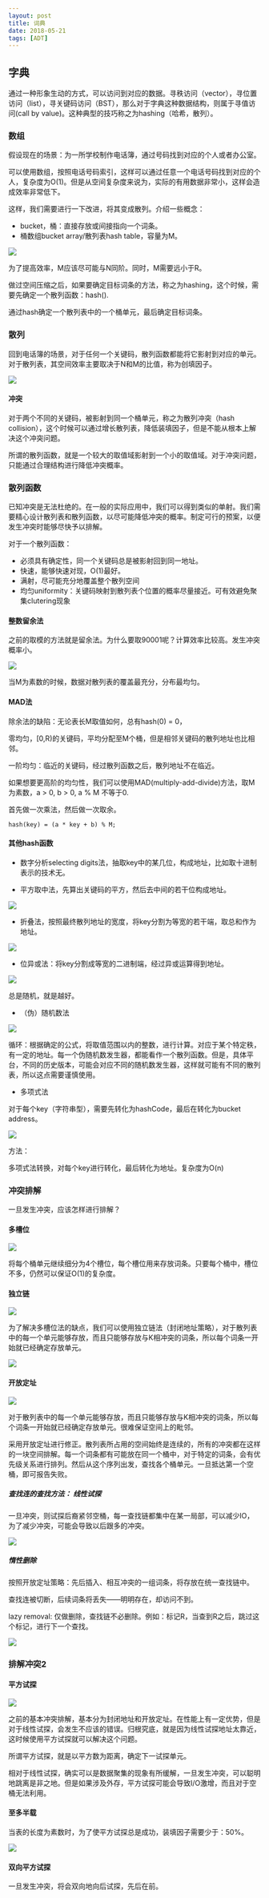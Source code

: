 ```yaml
---
layout: post
title: 词典
date: 2018-05-21
tags: [ADT]
---
```


## 字典

通过一种形象生动的方式，可以访问到对应的数据。寻秩访问（vector），寻位置访问（list），寻关键码访问（BST），那么对于字典这种数据结构，则属于寻值访问(call by value)。这种典型的技巧称之为hashing（哈希，散列）。

### 数组

假设现在的场景：为一所学校制作电话簿，通过号码找到对应的个人或者办公室。

可以使用数组，按照电话号码索引，这样可以通过任意一个电话号码找到对应的个人，复杂度为O(1)。但是从空间复杂度来说为，实际的有用数据非常小，这样会造成效率非常低下。

这样，我们需要进行一下改进，将其变成散列。介绍一些概念：

- bucket，桶：直接存放或间接指向一个词条。
- 桶数组bucket array/散列表hash table，容量为M。

<img src="http://os310ujuc.bkt.clouddn.com/dic.png">

为了提高效率，M应该尽可能与N同阶。同时，M需要远小于R。

做过空间压缩之后，如果要确定目标词条的方法，称之为hashing，这个时候，需要先确定一个散列函数：hash().

通过hash确定一个散列表中的一个桶单元，最后确定目标词条。

### 散列

回到电话簿的场景，对于任何一个关键码，散列函数都能将它影射到对应的单元。对于散列表，其空间效率主要取决于N和M的比值，称为创填因子。

<img src="http://os310ujuc.bkt.clouddn.com/dic1.png">

#### 冲突

对于两个不同的关键码，被影射到同一个桶单元，称之为散列冲突（hash collision），这个时候可以通过增长散列表，降低装填因子，但是不能从根本上解决这个冲突问题。

所谓的散列函数，就是一个较大的取值域影射到一个小的取值域。对于冲突问题，只能通过合理结构进行降低冲突概率。

### 散列函数

已知冲突是无法杜绝的。在一般的实际应用中，我们可以得到类似的单射。我们需要精心设计散列表和散列函数，以尽可能降低冲突的概率。制定可行的预案，以便发生冲突时能够尽快予以排解。

对于一个散列函数：

- 必须具有确定性，同一个关键码总是被影射回到同一地址。
- 快速，能够快速对现，O(1)最好。
- 满射，尽可能充分地覆盖整个散列空间
- 均匀uniformity：关键码映射到散列表个位置的概率尽量接近。可有效避免聚集clutering现象

#### 整数留余法

之前的取模的方法就是留余法。为什么要取90001呢？计算效率比较高。发生冲突概率小。

<img src="http://os310ujuc.bkt.clouddn.com/dic2.png">

当M为素数的时候，数据对散列表的覆盖最充分，分布最均匀。

#### MAD法

除余法的缺陷：无论表长M取值如何，总有hash(0) = 0，

零均匀，[0,R)的关键码，平均分配至M个桶，但是相邻关键码的散列地址也比相邻。

一阶均匀：临近的关键码，经过散列函数之后，散列地址不在临近。

如果想要更高阶的均匀性，我们可以使用MAD(multiply-add-divide)方法，取M为素数，a > 0, b > 0, a % M 不等于0.

首先做一次乘法，然后做一次取余。 

    hash(key) = (a * key + b) % M;

#### 其他hash函数

- 数字分析selecting digits法，抽取key中的某几位，构成地址，比如取十进制表示的技术无。

- 平方取中法，先算出关键码的平方，然后去中间的若干位构成地址。

<img src="http://os310ujuc.bkt.clouddn.com/dic3.png">

- 折叠法，按照最终散列地址的宽度，将key分割为等宽的若干端，取总和作为地址。

<img src="http://os310ujuc.bkt.clouddn.com/dic4.png">

- 位异或法：将key分割成等宽的二进制端，经过异或运算得到地址。

<img src="http://os310ujuc.bkt.clouddn.com/dic5.png">

总是随机，就是越好。

- （伪）随机数法

<img src="http://os310ujuc.bkt.clouddn.com/dic6.png">

循环：根据确定的公式，将取值范围以内的整数，进行计算。对应于某个特定秩，有一定的地址。每一个伪随机数发生器，都能看作一个散列函数。但是，具体平台，不同的历史版本，可能会对应不同的随机数发生器，这样就可能有不同的散列表，所以这点需要谨慎使用。

- 多项式法

对于每个key（字符串型），需要先转化为hashCode，最后在转化为bucket address。

<img src="http://os310ujuc.bkt.clouddn.com/dic7.png">

方法：

多项式法转换，对每个key进行转化，最后转化为地址。复杂度为O(n)

### 冲突排解

一旦发生冲突，应该怎样进行排解？

#### 多槽位

<img src="http://os310ujuc.bkt.clouddn.com/dic8.png">

将每个桶单元继续细分为4个槽位，每个槽位用来存放词条。只要每个桶中，槽位不多，仍然可以保证O(1)的复杂度。

#### 独立链

<img src="http://os310ujuc.bkt.clouddn.com/dic10.png">

为了解决多槽位法的缺点，我们可以使用独立链法（封闭地址策略），对于散列表中的每一个单元能够存放，而且只能够存放与K相冲突的词条，所以每个词条一开始就已经确定存放单元。

<img src="http://os310ujuc.bkt.clouddn.com/dic9.png">

#### 开放定址

<img src="http://os310ujuc.bkt.clouddn.com/dic11.png">

对于散列表中的每一个单元能够存放，而且只能够存放与K相冲突的词条，所以每个词条一开始就已经确定存放单元。很难保证空间上的毗邻。

采用开放定址进行修正。散列表所占用的空间始终是连续的，所有的冲突都在这样的一块空间排解。每一个词条都有可能放在同一个桶中，对于特定的词条，会有优先级关系进行排列。然后从这个序列出发，查找各个桶单元。一旦抵达第一个空桶，即可报告失败。

##### 查找连的查找方法： 线性试探

一旦冲突，则试探后裔紧邻空桶，每一查找链都集中在某一局部，可以减少IO，为了减少冲突，可能会导致以后跟多的冲突。

<img src="http://os310ujuc.bkt.clouddn.com/dic12.png">

##### 惰性删除

按照开放定址策略：先后插入、相互冲突的一组词条，将存放在统一查找链中。

查找连被切断，后续词条将丢失——明明存在，却访问不到。

lazy removal: 仅做删除，查找链不必删除。例如：标记R，当查到R之后，跳过这个标记，进行下一个查找。

<img src="http://os310ujuc.bkt.clouddn.com/dic13.png">

### 排解冲突2

#### 平方试探

<img src="http://os310ujuc.bkt.clouddn.com/dic14.png">

之前的基本冲突排解，基本分为封闭地址和开放定址。在性能上有一定优势，但是对于线性试探，会发生不应该的错误。归根究底，就是因为线性试探地址太靠近，这时候使用平方试探就可以解决这个问题。

所谓平方试探，就是以平方数为距离，确定下一试探单元。

相对于线性试探，确实可以是数据聚集的现象有所缓解，一旦发生冲突，可以聪明地跳离是非之地。但是如果涉及外存，平方试探可能会导致I/O激增，而且对于空桶无法利用。

#### 至多半载

当表的长度为素数时，为了使平方试探总是成功，装填因子需要少于：50%。

<img src="http://os310ujuc.bkt.clouddn.com/dic9.png">

#### 双向平方试探

一旦发生冲突，将会双向地向后试探，先后在前。

